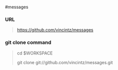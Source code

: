 #messages

### URL
> https://github.com/vincintz/messages

### git clone command
> cd $WORKSPACE
>
> git clone git://github.com/vincintz/messages.git